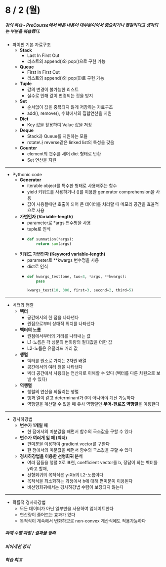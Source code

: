 # 8 / 2 (월)
##### 강의 복습 - PreCourse에서 배운 내용이 대부분이어서 중요하거나 헷갈리다고 생각되는 부분을 복습했다.
* 파이썬 기본 자료구조
    - **Stack**
        - Last In First Out
        - 리스트의 append()와 pop()으로 구현 가능
    - **Queue**
        - First In First Out
        - 리스트의 append()와 pop(0)로 구현 가능
    - **Tuple**
        - 값의 변경이 불가능한 리스트
        - 실수로 인해 값이 변경되는 것을 방지
    - **Set**
        - 순서없이 값을 중복되지 않게 저장하는 자료구조
        - add(), remove(), 수학에서의 집합연산을 지원
    - **Dict**
        - Key 값을 활용하여 Value 값을 저장
    - **Deque**
        - Stack과 Queue를 지원하는 모듈
        - rotate나 reverse같은 linked list의 특성을 갖음
    - **Counter**
        - element의 갯수를 세어 dict 형태로 반환
        - Set 연산을 지원
    
---
* Pythonic code
    - **Generator**
        - iterable object를 특수한 형태로 사용해주는 함수
        - yield 키워드를 사용하거나 ()를 이용한 generator comprehension을 사용
        - 값이 사용될때만 호출이 되어 큰 데이터를 처리할 때 메모리 공간을 효율적으로 사용
    - **가변인자 (Variable-length)**
        - parameter로 *args 변수명을 사용
        - tuple로 인식  
        - ```python
          def summation(*args):
              return sum(args)
          ```
    - **키워드 가변인자 (Keyword variable-length)**
        - parameter로 **kwargs 변수명을 사용
        - dict로 인식
        - ```python
          def kwargs_test(one, two=3, *args, **kwargs):
              pass
          
          kwargs_test(10, 300, first=3, second=2, third=5)
          ```
          
---
* 벡터와 행렬
    - **벡터**
        - 공간에서의 한 점을 나타낸다
        - 원점으로부터 상대적 위치를 나타낸다
    - **벡터의 노름**
        - 원점에서부터의 거리를 나타내는 값
        - L1-노름은 각 성분의 변화량의 절대값을 더한 값
        - L2-노름은 유클리드 거리 값
    - **행렬**
        - 벡터를 원소로 가지는 2차원 배열
        - 공간에서의 여러 점을 나타낸다
        - 벡터 공간에서 사용되는 연산자로 이해할 수 있다 (벡터를 다른 차원으로 보낼 수 있다)
    - **역행렬**
        - 행렬의 연산을 되돌리는 행렬
        - 행과 열이 같고 determinant가 0이 아니어야 계산 가능하다
        - 역행렬을 계산할 수 없을 때 유사 역행렬인 **무어-펜로즈 역행렬**을 이용한다
---    
* 경사하강법
    - **변수가 1개일 때**
        - 한 점에서의 미분값을 빼면서 함수의 극소값을 구할 수 있다
    - **변수가 여러개 일 때 (벡터)**
        - 편미분을 이용하여 gradient vector를 구한다
        - 한 점에서의 미분값을 빼면서 함수의 극소값을 구할 수 있다
    - **경사하강법을 이용한 선형회귀 분석**
        - 여러 점들을 행렬 X로 표현, coefficient vector를 b, 정답이 되는 벡터를 y라고 할때,
        - 선형회귀의 목적식은 y-Xb의 L2-노름이다
        - 목적식을 최소화하는 과정에서 b에 대해 편미분이 이용된다
        - 비선형회귀에서는 경사하강법 수렴이 보장되지 않는다
      
---
* 확률적 경사하강법
    - 모든 데이터가 아닌 일부만을 사용하여 업데이트한다
    - 연산량이 줄어드는 효과가 있다
    - 목적식이 계속해서 변화하므로 non-convex 계산식에도 적용가능하다
    
    

##### 과제 수행 과정 / 결과물 정리


##### 피어세션 정리
##### 학습 회고